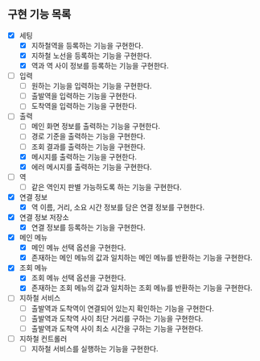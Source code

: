 ## 구현 기능 목록

- [x] 세팅
    - [x] 지하철역을 등록하는 기능을 구현한다.
    - [x] 지하철 노선을 등록하는 기능을 구현한다.
    - [x] 역과 역 사이 정보를 등록하는 기능을 구현한다.
- [ ] 입력
    - [ ] 원하는 기능을 입력하는 기능을 구현한다.
    - [ ] 출발역을 입력하는 기능을 구현한다.
    - [ ] 도착역을 입력하는 기능을 구현한다.
- [ ] 출력
    - [ ] 메인 화면 정보를 출력하는 기능을 구현한다.
    - [ ] 경로 기준을 출력하는 기능을 구현한다.
    - [ ] 조회 결과를 출력하는 기능을 구현한다.
    - [x] 메시지를 출력하는 기능을 구현한다.
    - [x] 에러 메시지를 출력하는 기능을 구현한다.
- [ ] 역
    - [ ] 같은 역인지 판별 가능하도록 하는 기능을 구현한다.
- [x] 연결 정보
    - [x] 역 이름, 거리, 소요 시간 정보를 담은 연결 정보를 구현한다.
- [x] 연결 정보 저장소
    - [x] 연결 정보를 등록하는 기능을 구현한다.
- [x] 메인 메뉴
    - [x] 메인 메뉴 선택 옵션을 구현한다.
    - [x] 존재하는 메인 메뉴의 값과 일치하는 메인 메뉴를 반환하는 기능을 구현한다.
- [x] 조회 메뉴
    - [x] 조회 메뉴 선택 옵션을 구현한다.
    - [x] 존재하는 조회 메뉴의 값과 일치하는 조회 메뉴를 반환하는 기능을 구현한다.
- [ ] 지하철 서비스
    - [ ] 출발역과 도착역이 연결되어 있는지 확인하는 기능을 구현한다.
    - [ ] 출발역과 도착역 사이 최단 거리를 구하는 기능을 구현한다.
    - [ ] 출발역과 도착역 사이 최소 시간을 구하는 기능을 구현한다.
- [ ] 지하철 컨트롤러
    - [ ] 지하철 서비스를 실행하는 기능을 구현한다.